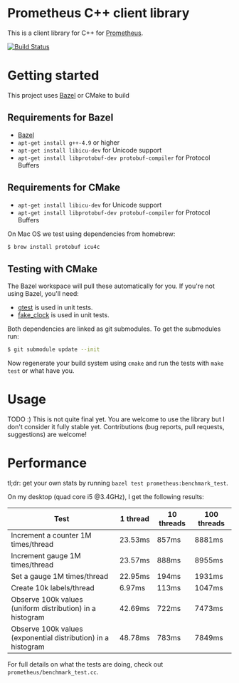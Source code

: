 # Prometheus C++ client library

This is a client library for C++ for [Prometheus](https://prometheus.io).

[![Build Status](https://travis-ci.org/korfuri/client_cpp.svg?branch=master)](https://travis-ci.org/korfuri/client_cpp)

# Getting started

This project uses [Bazel](http://bazel.io) or CMake to build

## Requirements for Bazel
  * [Bazel](http://bazel.io)
  * `apt-get install g++-4.9` or higher
  * `apt-get install libicu-dev` for Unicode support
  * `apt-get install libprotobuf-dev protobuf-compiler` for Protocol Buffers

## Requirements for CMake

  * `apt-get install libicu-dev` for Unicode support
  * `apt-get install libprotobuf-dev protobuf-compiler` for Protocol Buffers

On Mac OS we test using dependencies from homebrew:

````bash
$ brew install protobuf icu4c
````

## Testing with CMake

The Bazel workspace will pull these automatically for you. If you're
not using Bazel, you'll need:

  * [gtest](https://code.google.com/p/googletest/) is used in unit tests.
  * [fake_clock](https://github.com/korfuri/fake_clock) is used in unit tests.

Both dependencies are linked as git submodules. To get the submodules run:

````bash
$ git submodule update --init
````

Now regenerate your build system using `cmake` and run the tests with 
`make test` or what have you.

# Usage

TODO :) This is not quite final yet. You are welcome to use the
library but I don't consider it fully stable yet. Contributions (bug
reports, pull requests, suggestions) are welcome!

# Performance

tl;dr: get your own stats by running `bazel test prometheus:benchmark_test`.

On my desktop (quad core i5 @3.4GHz), I get the following results:

| Test                                                          | 1 thread | 10 threads | 100 threads |
|---------------------------------------------------------------|----------|------------|-------------|
| Increment a counter 1M times/thread                           | 23.53ms  | 857ms      | 8881ms      |
| Increment gauge 1M times/thread                               | 23.57ms  | 888ms      | 8955ms      |
| Set a gauge 1M times/thread                                   | 22.95ms  | 194ms      | 1931ms      |
| Create 10k labels/thread                                      |  6.97ms  | 113ms      | 1047ms      |
| Observe 100k values (uniform distribution) in a histogram     | 42.69ms  | 722ms      | 7473ms      |
| Observe 100k values (exponential distribution) in a histogram | 48.78ms  | 783ms      | 7849ms      |

For full details on what the tests are doing, check out `prometheus/benchmark_test.cc`.

